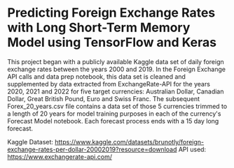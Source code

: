 # Predicting Foreign Exchange Rates with Long Short-Term Memory Model using TensorFlow and Keras
This project began with a publicly available Kaggle data set of daily foreign exchange rates between the years 2000 and 2019. In the Foreign Exchange API calls and data prep notebook, this data set is cleaned and supplemented by data extracted from ExchangeRate-API for the years 2020, 2021 and 2022 for five target currencies: Australian Dollar, Canadian Dollar, Great British Pound, Euro and Swiss Franc. The subsequent Forex_20_years.csv file contains a data set of those 5 currencies trimmed to a length of 20 years for model training purposes in each of the currency's Forecast Model notebook. Each forecast process ends with a 15 day long forecast.

Kaggle Dataset: https://www.kaggle.com/datasets/brunotly/foreign-exchange-rates-per-dollar-20002019?resource=download
API used: https://www.exchangerate-api.com/
